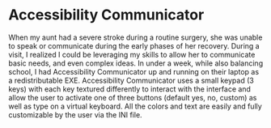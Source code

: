 # Accessibility Communicator

When my aunt had a severe stroke during a routine surgery, she was unable to speak or communicate during the early phases of her recovery. During a visit, I realized I could be leveraging my skills to allow her to communicate basic needs, and even complex ideas. In under a week, while also balancing school, I had Accessibility Communicator up and running on their laptop as a redistributable EXE. Accessibility Communicator uses a small keypad (3 keys) with each key textured differently to interact with the interface and allow the user to activate one of three buttons (default yes, no, custom) as well as type on a virtual keyboard. All the colors and text are easily and fully customizable by the user via the INI file. 
